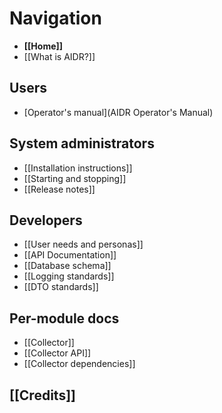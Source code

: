 # Navigation

* **[[Home]]**
* [[What is AIDR?]]

## Users

* [Operator's manual](AIDR Operator's Manual)

## System administrators

* [[Installation instructions]]
* [[Starting and stopping]]
* [[Release notes]]

## Developers

* [[User needs and personas]]
* [[API Documentation]]
* [[Database schema]]
* [[Logging standards]]
* [[DTO standards]]

## Per-module docs

* [[Collector]]
 * [[Collector API]]
 * [[Collector dependencies]]

## [[Credits]]